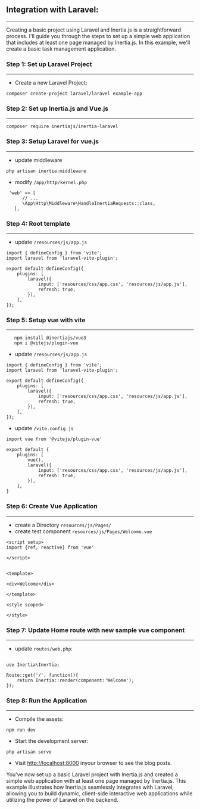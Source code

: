 ## Integration with Laravel:

---

Creating a basic project using Laravel and Inertia.js is a straightforward process. I'll guide you through the steps to set up a simple web application that includes at least one page managed by Inertia.js. In this example, we'll create a basic task management application.

### Step 1: Set up Laravel Project

---

- Create a new Laravel Project:

```
composer create-project laravel/laravel example-app
```

### Step 2: Set up Inertia.js and Vue.js

---

```
composer require inertiajs/inertia-laravel
```

### Step 3: Setup Laravel for vue.js

---

- update middleware

```
php artisan inertia:middleware
```

- modify `/app/http/kernel.php`

```
 'web' => [
      // ...
      \App\Http\Middleware\HandleInertiaRequests::class,
   ],
```

### Step 4: Root template

---

- update `/resources/js/app.js`

```
import { defineConfig } from 'vite';
import laravel from 'laravel-vite-plugin';

export default defineConfig({
    plugins: [
        laravel({
            input: ['resources/css/app.css', 'resources/js/app.js'],
            refresh: true,
        }),
    ],
});
```

### Step 5: Setup vue with vite

---

```
   npm install @inertiajs/vue3
   npm i @vitejs/plugin-vue
```

- update `/resources/js/app.js`

```
import { defineConfig } from 'vite';
import laravel from 'laravel-vite-plugin';

export default defineConfig({
    plugins: [
        laravel({
            input: ['resources/css/app.css', 'resources/js/app.js'],
            refresh: true,
        }),
    ],
});
```

- update `/vite.config.js`

```
import vue from '@vitejs/plugin-vue'

export default {
    plugins: [
        vue(),
        laravel({
            input: ['resources/css/app.css', 'resources/js/app.js'],
            refresh: true,
        }),
    ],
}
```

### Step 6: Create Vue Application

---

- create a Directory `resources/js/Pages/`
- create test component `resources/js/Pages/Welcome.vue`

```
<script setup>
import {ref, reactive} from 'vue'

</script>


<template>

<div>Welcome</div>

</template>

<style scoped>

</style>
```

### Step 7: Update Home route with new sample vue component

---

- update `routes/web.php`:

```

use Inertia\Inertia;

Route::get('/', function(){
    return Inertia::render(component:'Welcome');
});

```

### Step 8: Run the Application

---

- Compile the assets:

```
npm run dev
```

- Start the development server:

```
php artisan serve
```

- Visit [http://localhost:8000](http://localhost:8000) inyour browser to see the blog posts.

You've now set up a basic Laravel project with Inertia.js and created a simple web application with at least one page managed by Inertia.js. This example illustrates how Inertia.js seamlessly integrates with Laravel, allowing you to build dynamic, client-side interactive web applications while utilizing the power of Laravel on the backend.
